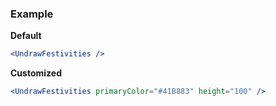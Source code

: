 ### Example

**Default**
```jsx
<UndrawFestivities />
```

**Customized**
```jsx
<UndrawFestivities primaryColor="#41B883" height="100" />
```
